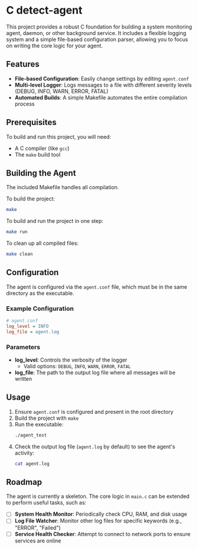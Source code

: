 # C detect-agent

This project provides a robust C foundation for building a system monitoring agent, daemon, or other background service. It includes a flexible logging system and a simple file-based configuration parser, allowing you to focus on writing the core logic for your agent.

## Features

- **File-based Configuration**: Easily change settings by editing `agent.conf`
- **Multi-level Logger**: Logs messages to a file with different severity levels (DEBUG, INFO, WARN, ERROR, FATAL)
- **Automated Builds**: A simple Makefile automates the entire compilation process

## Prerequisites

To build and run this project, you will need:

- A C compiler (like `gcc`)
- The `make` build tool

## Building the Agent

The included Makefile handles all compilation.

To build the project:
```bash
make
```

To build and run the project in one step:
```bash
make run
```

To clean up all compiled files:
```bash
make clean
```

## Configuration

The agent is configured via the `agent.conf` file, which must be in the same directory as the executable.

### Example Configuration

```ini
# agent.conf
log_level = INFO
log_file = agent.log
```

### Parameters

- **log_level**: Controls the verbosity of the logger
  - Valid options: `DEBUG`, `INFO`, `WARN`, `ERROR`, `FATAL`
- **log_file**: The path to the output log file where all messages will be written

## Usage

1. Ensure `agent.conf` is configured and present in the root directory
2. Build the project with `make`
3. Run the executable:
   ```bash
   ./agent_test
   ```
4. Check the output log file (`agent.log` by default) to see the agent's activity:
   ```bash
   cat agent.log
   ```

## Roadmap

The agent is currently a skeleton. The core logic in `main.c` can be extended to perform useful tasks, such as:

- [ ] **System Health Monitor**: Periodically check CPU, RAM, and disk usage
- [ ] **Log File Watcher**: Monitor other log files for specific keywords (e.g., "ERROR", "Failed")
- [ ] **Service Health Checker**: Attempt to connect to network ports to ensure services are online
